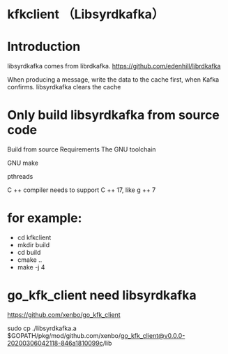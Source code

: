 # kfkclient （Libsyrdkafka）

# Introduction
libsyrdkafka comes from librdkafka.  https://github.com/edenhill/librdkafka

When producing a message, write the data to the cache first, when Kafka confirms. libsyrdkafka clears the cache


# Only build libsyrdkafka from source code
Build from source Requirements
 The GNU toolchain
 
 GNU make
 
 pthreads
 
 C ++ compiler needs to support C ++ 17, like g ++ 7


# for example: 
- cd kfkclient 
- mkdir build 
- cd build 
- cmake .. 
- make -j 4


# go_kfk_client need libsyrdkafka
https://github.com/xenbo/go_kfk_client

sudo cp ./libsyrdkafka.a  $GOPATH/pkg/mod/github.com/xenbo/go_kfk_client@v0.0.0-20200306042118-846a1810099c/lib
